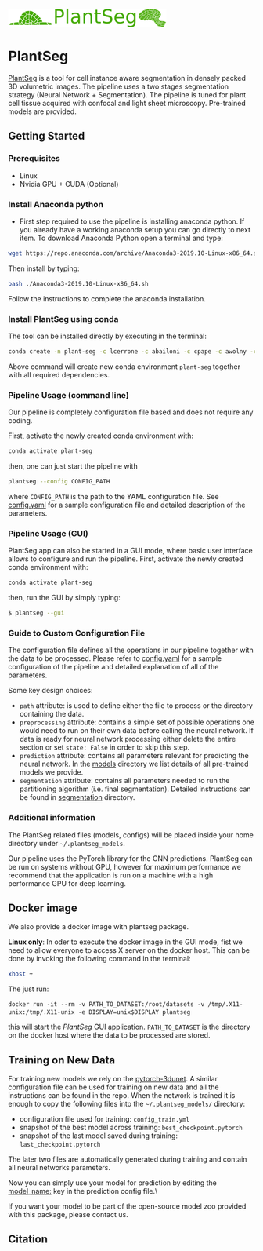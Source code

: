 ![alt text](./plantseg/gui/logo.png)
# PlantSeg
[PlantSeg](plantseg) is a tool for cell instance aware segmentation in densely packed 3D volumetric images.
The pipeline uses a two stages segmentation strategy (Neural Network + Segmentation).
The pipeline is tuned for plant cell tissue acquired with confocal and light sheet microscopy.
Pre-trained models are provided.  

## Getting Started
### Prerequisites
* Linux
* Nvidia GPU + CUDA (Optional)

### Install Anaconda python
- First step required to use the pipeline is installing anaconda python.
 If you already have a working anaconda setup you can go directly to next item. 
To download Anaconda Python open a terminal and type:
```bash
wget https://repo.anaconda.com/archive/Anaconda3-2019.10-Linux-x86_64.sh
```
Then install by typing:
```bash
bash ./Anaconda3-2019.10-Linux-x86_64.sh
```
Follow the instructions to complete the anaconda installation.

### Install PlantSeg using conda
The tool can be installed directly by executing in the terminal:
```bash
conda create -n plant-seg -c lcerrone -c abailoni -c cpape -c awolny -c conda-forge plantseg
```
Above command will create new conda environment `plant-seg` together with all required dependencies.

### Pipeline Usage (command line)
Our pipeline is completely configuration file based and does not require any coding.

First, activate the newly created conda environment with:
```bash
conda activate plant-seg
```
then, one can just start the pipeline with  
```bash
plantseg --config CONFIG_PATH
```
where `CONFIG_PATH` is the path to the YAML configuration file. See [config.yaml](examples/config.yaml) for a sample configuration
file and detailed description of the parameters. 

### Pipeline Usage (GUI)
PlantSeg app can also be started in a GUI mode, where basic user interface allows to configure and run the pipeline.
First, activate the newly created conda environment with:
```bash
conda activate plant-seg
```

then, run the GUI by simply typing:
```bash
$ plantseg --gui
```

### Guide to Custom Configuration File
The configuration file defines all the operations in our pipeline together with the data to be processed.
Please refer to [config.yaml](examples/config.yaml) for a sample configuration of the pipeline and detailed explanation
of all of the parameters.

Some key design choices:
* `path` attribute: is used to define either the file to process or the directory containing the data.
* `preprocessing` attribute: contains a simple set of possible operations one would need to run on their own data before calling the neural network. 
If data is ready for neural network processing either delete the entire section or set `state: False` in order to skip this step.
* `prediction` attribute: contains all parameters relevant for predicting the neural network. 
In the [models](plantseg/models/README.md) directory we list details of all pre-trained models we provide.
* `segmentation` attribute: contains all parameters needed to run the partitioning algorithm (i.e. final segmentation). 
Detailed instructions can be found in [segmentation](plantseg/segmentation/README.md) directory.

### Additional information

The PlantSeg related files (models, configs) will be placed inside your home directory under `~/.plantseg_models`. 

Our pipeline uses the PyTorch library for the CNN predictions. PlantSeg can be run on systems without GPU, however 
for maximum performance we recommend that the application is run on a machine with a high performance GPU for deep learning.

## Docker image
We also provide a docker image with plantseg package.

**Linux only**: In oder to execute the docker image in the GUI mode, fist we need to allow everyone to access X server
on the docker host. This can be done by invoking the following command in the terminal:
```bash
xhost +

```
The just run:
```
docker run -it --rm -v PATH_TO_DATASET:/root/datasets -v /tmp/.X11-unix:/tmp/.X11-unix -e DISPLAY=unix$DISPLAY plantseg

```
this will start the _PlantSeg_ GUI application. `PATH_TO_DATASET` is the directory on the docker host where the data to be processed are stored.

## Training on New Data
For training new models we rely on the [pytorch-3dunet](https://github.com/hci-unihd/pytorch-3dunet). 
A similar configuration file can be used for training on new data and all the instructions can be found in the repo.
When the network is trained it is enough to copy the following files into the `~/.plantseg_models/` directory:
* configuration file used for training: `config_train.yml`
* snapshot of the best model across training: `best_checkpoint.pytorch`
* snapshot of the last model saved during training: `last_checkpoint.pytorch`

The later two files are automatically generated during training and contain all neural networks parameters.

Now you can simply use your model for prediction by editing the [model_name:](examples/config.yaml)
 key in the prediction config file.\
 
If you want your model to be part of the open-source model zoo provided with this package, please contact us.

## Citation

